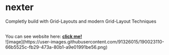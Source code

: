 # nexter
<p>Completly build with Grid-Layouts and modern Grid-Layout Techniques</p>
</br>
You can see website here: <a href='https://nexte-r.netlify.app/'><strong> click me! </strong></a>
</br>
![image](https://user-images.githubusercontent.com/91326015/190023110-66b5525c-fb29-473a-80b1-a9e01991be56.png)
